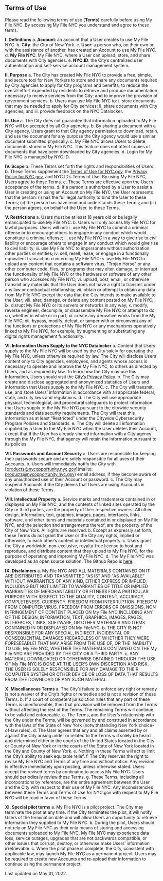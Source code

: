 ## Terms of Use

Please read the following terms of use (**Terms**) carefully before using My File NYC. By accessing My File NYC you understand and agree to these terms.

**I. Definitions**
a. **Account**: an account that a User creates to use My File NYC.
b. **City**: the City of New York.
c. **User**: a person who, on their own or with the assistance of another, has created an Account to use My File NYC. 
d. **My File NYC**:  My File NYC, where a User can upload, store, and share documents with City agencies.
e. **NYC.ID**: the City’s centralized user authentication and self-service account management system. 

**II. Purpose**
a. The City has created My File NYC to provide a free, simple, and secure tool for New Yorkers to store and share any documents required by City agencies to apply for City programs and benefits; to reduce the overall effort expended by residents to retrieve and produce documentation necessary to receive services from the City; and to improve the provision of government services.
b. Users may use My File NYC to:
i. store documents that may be needed to apply for City services;
ii. share documents with City agencies; and
iii. provide feedback on the NYC Datalocker.

**III. Use**
a. The City does not guarantee that information uploaded to My File NYC will be accepted by all City agencies.
b. By sharing a document with a City agency, Users grant to that City agency permission to download, retain, and use the document for any purpose the City agency would use a similar document submitted physically.
c. My File NYC allows Users to delete documents stored in My File NYC. This feature does not affect copies of documents that have been downloaded by City agencies.
d. Login for My File NYC is managed by NYC.ID.

**IV. Scope**
a. These Terms set forth the rights and responsibilities of Users.
b. These Terms supplement the [Terms of Use for NYC.gov](https://www1.nyc.gov/home/terms-of-use.page), the [Privacy Policy for NYC.gov](https://www1.nyc.gov/home/privacy-policy.page), and NYC.ID’s Terms of Use. By using My File NYC, Users agree to those Terms.
c. These Terms are effective upon the User’s acceptance of the terms.
d. If a person is authorized by a User to assist a User in creating or using an Account on My File NYC, the User represents that the person: (i) has the full legal authority to bind the User to these Terms; (ii) the person has have read and understands these Terms; and (iii) the person agrees,  on behalf of the User, to these Terms. 

**V. Restrictions**
a. Users must be at least 18 years old or be legally emancipated to use My File NYC.
b. Users will only access My File NYC for lawful purposes. Users will not: 
i. use My File NYC to commit a criminal offense or to encourage others to engage in any conduct which would constitute a criminal offense;
ii. use My File NYC in a way to give rise to civil liability or encourage others to engage in any conduct which would give rise to civil liability;
iii. use My File NYC to impersonate without authorization other parties or entities;
iv. sell, resell, lease, or engage in a functionally equivalent transaction concerning My File NYC;
v. use My File NYC to upload any content that contains a software virus, "Trojan Horse" or any other computer code, files, or programs that may alter, damage, or interrupt the functionality of My File NYC or the hardware or software of any other person who accesses My File NYC;
vi. upload, post, email, or otherwise transmit any materials that the User does not have a right to transmit under any law or contractual relationship;
vii. obtain or attempt to obtain any data from My File NYC except the data that the City intends to make available to the User;
viii. alter, damage, or delete any content posted on My File NYC;
ix. disrupt My File NYC or its servers or networks in any way;
x. modify, reverse engineer, decompile, or disassemble My File NYC or attempt to do so, whether in whole or in part;
xi. create any derivative works from the My File NYC;
xii. bypass, modify, defeat, or tamper with or circumvent any of the functions or protections of My File NYC or any mechanisms operatively linked to My File NYC, for example, by augmenting or substituting any digital rights management functionality.

**VI. Information Users Supply to the NYC Datalocker**
a. Content that Users supply to the My File NYC will be used by the City solely for operating the My File NYC, unless otherwise required by law. The City will disclose Users’ content only to City agencies, employees, and agents whose access is necessary to operate and improve the My File NYC, to others as directed by Users, and as required by law. To learn how the City may use this information, Users should visit the [City’s Privacy Policy](https://www1.nyc.gov/home/privacy-policy.page).
b. The City may create and disclose aggregated and anonymized statistics of Users and information that Users supply to the My File NYC.
c. The City will transmit, use, and store Users’ information in accordance with all applicable federal, state, and city laws and regulations. 
d. The City will use appropriate physical, technological, and procedural safeguards to protect information that Users supply to the My File NYC pursuant to the citywide security standards and data security requirements. The City will treat this information as at least “Restricted” under the Citywide Cybersecurity Program Policies and Standards.
e. The City will delete all information supplied by a User to the My File NYC when the User deletes their Account, except that if the User has already shared information with a City agency through the My File NYC, that agency will retain the information pursuant to its policies.

**VII. Passwords and Account Security**
a. Users are responsible for keeping their passwords secure and are solely responsible for all uses of their Accounts.
b. Users will immediately notify the City with [products@nycopportunity.nyc.gov](mailto: products@nycopportunity.nyc.gov) email address, if they become aware of any unauthorized use of their Account or password.
c. The City may suspend Accounts if the City deems that Users are using Accounts in violation of these Terms.

**VIII. Intellectual Property**
a. Service marks and trademarks contained in or displayed on My File NYC, and the contents of linked sites operated by the City or third parties, are the property of their respective owners. All other design, information, text, graphics, images, pages, interfaces, links, software, and other items and materials contained in or displayed on My File NYC, and the selection and arrangements thereof, are the property of the City of New York. All rights are reserved.
b. Except as expressly set forth, these Terms do not grant the User or the City any rights, implied or otherwise, to each other’s content or intellectual property.
c. Users grant the City a worldwide, non-exclusive, royalty-free license to host and reproduce, and distribute content that they upload to My File NYC, for the purpose of operating and improving My File NYC.
d. The My File NYC was developed as an open source solution. The Github Repo is [here](https://github.com/CityOfNewYork/my-file-nyc).

**IX. Disclaimers**
a. My File NYC AND ALL MATERIALS CONTAINED ON IT ARE DISTRIBUTED AND TRANSMITTED "AS IS" AND "AS AVAILABLE" WITHOUT WARRANTIES OF ANY KIND, EITHER EXPRESS OR IMPLIED, INCLUDING BUT NOT LIMITED TO WARRANTIES OF TITLE OR IMPLIED WARRANTIES OF MERCHANTABILITY OR FITNESS FOR A PARTICULAR PURPOSE WITH RESPECT TO THE QUALITY, CONTENT, ACCURACY, COMPLETENESS, CURRENCY, FREEDOM FROM INTERRUPTION, FREEDOM FROM COMPUTER VIRUS, FREEDOM FROM ERRORS OR OMISSIONS, NON-INFRINGEMENT OF CONTENT PLACED ON My File NYC INCLUDING ANY OF THE DESIGN, INFORMATION, TEXT, GRAPHICS, IMAGES, PAGES, INTERFACES, LINKS, SOFTWARE, OR OTHER MATERIALS AND ITEMS CONTAINED IN OR DISPLAYED ON My FileNYC.
b. THE CITY IS NOT RESPONSIBLE FOR ANY SPECIAL, INDIRECT, INCIDENTAL OR CONSEQUENTIAL DAMAGES (REGARDLESS OF WHETHER THEY WERE FORESEEABLE) THAT MAY ARISE FROM THE USE OF, OR THE INABILITY TO USE, My File NYC, WHETHER THE MATERIALS CONTAINED ON THE My File NYC ARE PROVIDED BY THE CITY OR A THIRD PARTY.
c. ANY MATERIAL DOWNLOADED OR OTHERWISE OBTAINED THROUGH THE USE OF My File NYC IS DONE AT THE USER’S OWN DISCRETION AND RISK. THE USER IS SOLELY RESPONSIBLE FOR ANY DAMAGE TO THEIR COMPUTER SYSTEM OR OTHER DEVICE OR LOSS OF DATA THAT RESULTS FROM THE DOWNLOAD OF ANY SUCH MATERIAL.

**X. Miscellaneous Terms**
a. The City’s failure to enforce any right or remedy is not a waiver of the City’s rights or remedies and is not a revision of these Terms.
b. If a court of competent jurisdiction rules that any part of these Terms is unenforceable, then that provision will be removed from the Terms without affecting the rest of the Terms. The remaining Terms will continue to be valid and enforceable.
c. The Terms, and the User’s relationship with the City under the Terms, will be governed by and construed in accordance with the laws of the State of New York (notwithstanding New York choice-of-law rules).
d. The User agrees that any and all claims asserted by or against the City arising under or related to the Terms will solely be heard and determined either in the courts of the United States located in the City or County of New York or in the courts of the State of New York located in the City and County of New York.
e. Nothing in these Terms will act to limit the City’s ability to seek equitable relief.
f. The City reserves the right to revise My File NYC and Terms at any time and without notice. Any revision is effective immediately upon posting, unless otherwise stated. Users accept the revised terms by continuing to access My File NYC. Users should periodically review these Terms.
g. These Terms, including all incorporations by reference, are the entire agreement between the User and the City with respect to their use of My File NYC. Any inconsistencies between these Terms and Terms of Use for NYC.gov with respect to My File NYC will be read in favor of these Terms.

**XI. Special pilot terms**
a. My File NYC is a pilot project. The City may terminate the pilot at any time. If the City terminates the pilot, it will notify Users of the termination date and will allow Users an opportunity to retrieve information they supplied to My File NYC.
b. During the pilot, Users should not rely on My File NYC as their only means of storing and accessing documents uploaded to My File NYC. My File NYC may experience data loss, service outages, upgrades that are not backwards compatible, or other issues that corrupt, destroy, or otherwise make Users’ information irretrievable.
c. When the pilot phase is complete, the City, consistent with applicable law, may launch My File NYC as a permanent project. Users may be required to create new Accounts and re-upload their information to continue using the permanent project.

Last updated on May 31, 2022.
